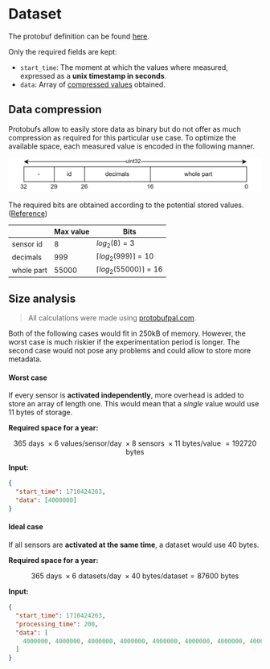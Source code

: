 # Dataset

The protobuf definition can be found [here](../schemas/dataset.proto).

Only the required fields are kept:

- `start_time`: The moment at which the values where measured, expressed as a **unix timestamp in seconds**.
- `data`: Array of [compressed values](#data-compression) obtained.

## Data compression

Protobufs allow to easily store data as binary but do not offer as much compression as required for this particular use case.
To optimize the available space, each measured value is encoded in the following manner.

![data_frame](data_frame.jpg)

The required bits are obtained according to the potential stored values. ([Reference](https://github.com/SAMuCaptE/loch/blob/main/tests/scheduler_tests/fuzz/sensor_scheduler.fuzz.md))

|            | Max value | Bits                                |
| ---------- | --------- | ----------------------------------- |
| sensor id  | 8         | $log_2(8)=3$                        |
| decimals   | 999       | $\lceil{ log_2(999) }\rceil = 10$   |
| whole part | 55000     | $\lceil{ log_2(55000) }\rceil = 16$ |

## Size analysis

> All calculations were made using [protobufpal.com](https://www.protobufpal.com/).

Both of the following cases would fit in 250kB of memory. However, the worst case is much riskier if the experimentation period is longer.
The second case would not pose any problems and could allow to store more metadata.

#### Worst case

If every sensor is **activated independently**, more overhead is added to store an array of length one. This would mean that a _single_ value would use 11 bytes of storage.

**Required space for a year:**

$$
365\text{ days } \times 6\text{ values/sensor/day } \times 8\text{ sensors } \times 11\text{ bytes/value } = 192720\text{ bytes }
$$

**Input:**

```json
{
  "start_time": 1710424263,
  "data": [4000000]
}
```

#### Ideal case

If all sensors are **activated at the same time**, a dataset would use 40 bytes.

**Required space for a year:**

$$
365\text{ days } \times 6\text{ datasets/day } \times 40\text{ bytes/dataset} = 87600\text{ bytes }
$$

**Input:**

```json
{
  "start_time": 1710424263,
  "processing_time": 200,
  "data": [
    4000000, 4000000, 4000000, 4000000, 4000000, 4000000, 4000000, 4000000
  ]
}
```

